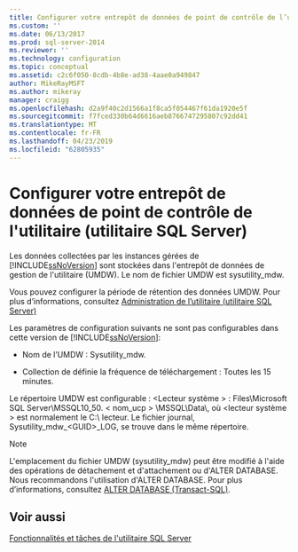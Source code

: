 ```yaml
---
title: Configurer votre entrepôt de données de point de contrôle de l’utilitaire (utilitaire SQL Server) | Microsoft Docs
ms.custom: ''
ms.date: 06/13/2017
ms.prod: sql-server-2014
ms.reviewer: ''
ms.technology: configuration
ms.topic: conceptual
ms.assetid: c2c6f050-8cdb-4b8e-ad38-4aae0a949847
author: MikeRayMSFT
ms.author: mikeray
manager: craigg
ms.openlocfilehash: d2a9f40c2d1566a1f8ca5f054467f61da1920e5f
ms.sourcegitcommit: f7fced330b64d6616aeb8766747295807c92dd41
ms.translationtype: MT
ms.contentlocale: fr-FR
ms.lasthandoff: 04/23/2019
ms.locfileid: "62805935"
---
```

# <a name="configure-your-utility-control-point-data-warehouse-sql-server-utility"></a>Configurer votre entrepôt de données de point de contrôle de l'utilitaire (utilitaire SQL Server)
  Les données collectées par les instances gérées de [!INCLUDE[ssNoVersion](../../includes/ssnoversion-md.md)] sont stockées dans l'entrepôt de données de gestion de l'utilitaire (UMDW). Le nom de fichier UMDW est sysutility_mdw.  
  
 Vous pouvez configurer la période de rétention des données UMDW. Pour plus d’informations, consultez [Administration de l’utilitaire &#40;utilitaire SQL Server&#41;](../../database-engine/utility-administration-sql-server-utility.md)  
  
 Les paramètres de configuration suivants ne sont pas configurables dans cette version de [!INCLUDE[ssNoVersion](../../includes/ssnoversion-md.md)]:  
  
-   Nom de l’UMDW : Sysutility_mdw.  
  
-   Collection de définie la fréquence de téléchargement : Toutes les 15 minutes.  
  
 Le répertoire UMDW est configurable : \<Lecteur système > : Files\Microsoft SQL Server\MSSQL10_50. < nom_ucp > \MSSQL\Data\\, où \<lecteur système > est normalement le C:\ lecteur. Le fichier journal, Sysutility_mdw_\<GUID>_LOG, se trouve dans le même répertoire.  
  
> [!NOTE]  
>  L'emplacement du fichier UMDW (sysutility_mdw) peut être modifié à l'aide des opérations de détachement et d'attachement ou d'ALTER DATABASE. Nous recommandons l'utilisation d'ALTER DATABASE. Pour plus d’informations, consultez [ALTER DATABASE &#40;Transact-SQL&#41;](/sql/t-sql/statements/alter-database-transact-sql).  
  
## <a name="see-also"></a>Voir aussi  
 [Fonctionnalités et tâches de l'utilitaire SQL Server](sql-server-utility-features-and-tasks.md)  
  
  
